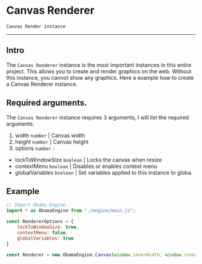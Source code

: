 # Canvas Renderer
``Canvas Render instance``

- - -

## Intro
The ``Canvas Renderer`` instance is the most important instances in this entire project. This allows you to create and render graphics on the web. Without this instance, you cannot show any graphics. Here a example how to create a Canvas Renderer instance.

## Required arguments.
The ``Canvas Renderer`` instance requires 3 arguments, I will list the required arguments.
1. width ``number`` | Canvas width
2. height ``number`` | Canvas height
3. options ``number`` :
  - lockToWindowSize ``boolean`` | Locks the canvas when resize
  - contextMenu ``boolean`` | Disables or enables context menu
  - globalVariables ``boolean`` | Set variables applied to this instance to globa.

## Example
```javascript
// Import Obama Engine.
import * as ObamaEngine from "./engine/main.js";

const RendererOptions = {
    lockToWindowSize: true,
    contextMenu: false,
    globalVariables: true
}

const Renderer = new ObamaEngine.Canvas(window.innerWidth, window.innerHeight, RendererOptions);
```
